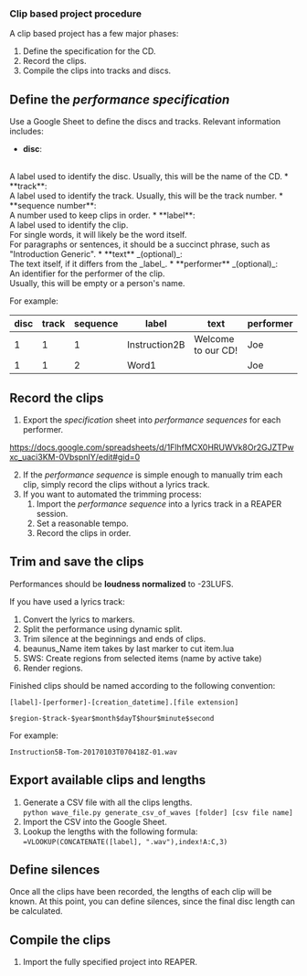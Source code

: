### Clip based project procedure

A clip based project has a few major phases:

1. Define the specification for the CD.
2. Record the clips.
3. Compile the clips into tracks and discs.

## Define the _performance specification_

Use a Google Sheet to define the discs and tracks.
Relevant information includes:
  * **disc**:
  <br />
  A label used to identify the disc.  Usually, this will be the name of the CD.
  * **track**:
  <br />
  A label used to identify the track.  Usually, this will be the track number.
  * **sequence number**:
  <br />
  A number used to keep clips in order.
  * **label**:
  <br />
  A label used to identify the clip.
  <br />
  For single words, it will likely be the word itself.
  <br />
  For paragraphs or sentences, it should be a succinct phrase, such as
  "Introduction Generic".
  * **text** _(optional)_:
  <br />
  The text itself, if it differs from the _label_.
  * **performer** _(optional)_:
  <br />
  An identifier for the performer of the clip.
  <br />Usually, this will be empty or a person's name.

For example:

| disc | track  | sequence | label         | text               | performer |
| ---- | ------ | -------- | ------------- | ------------------ | --------- |
| 1    | 1      | 1        | Instruction2B | Welcome to our CD! | Joe       |
| 1    | 1      | 2        | Word1         |                    | Joe       |

## Record the clips

1. Export the _specification_ sheet into _performance sequences_ for each
performer.

https://docs.google.com/spreadsheets/d/1FlhfMCX0HRUWVk8Or2GJZTPwxc_uaci3KM-0VbspnIY/edit#gid=0

2. If the _performance sequence_ is simple enough to manually trim each clip,
simply record the clips without a lyrics track.
3. If you want to automated the trimming process:
    1. Import the _performance sequence_ into a lyrics track in a REAPER
    session.
    2. Set a reasonable tempo.
    3. Record the clips in order.

## Trim and save the clips

Performances should be __loudness normalized__ to -23LUFS.

If you have used a lyrics track:

1. Convert the lyrics to markers.
1. Split the performance using dynamic split.
1. Trim silence at the beginnings and ends of clips.
1. beaunus_Name item takes by last marker to cut item.lua
1. SWS: Create regions from selected items (name by active take)
1. Render regions.

Finished clips should be named according to the following convention:

`[label]-[performer]-[creation_datetime].[file extension]`

`$region-$track-$year$month$dayT$hour$minute$second`

For example:

`Instruction5B-Tom-20170103T070418Z-01.wav`

## Export available clips and lengths

1. Generate a CSV file with all the clips lengths.
<br />`python wave_file.py generate_csv_of_waves [folder] [csv file name]`
1. Import the CSV into the Google Sheet.
1. Lookup the lengths with the following formula:
<br />`=VLOOKUP(CONCATENATE([label], ".wav"),index!A:C,3)`

## Define silences

Once all the clips have been recorded, the lengths of each clip will be known.
At this point, you can define silences, since the final disc length can be
calculated.

## Compile the clips

1. Import the fully specified project into REAPER.
